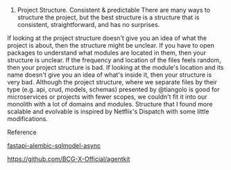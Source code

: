 1. Project Structure. Consistent & predictable
   There are many ways to structure the project, but the best structure is a structure that is consistent, straightforward, and has no surprises.

If looking at the project structure doesn't give you an idea of what the project is about, then the structure might be unclear.
If you have to open packages to understand what modules are located in them, then your structure is unclear.
If the frequency and location of the files feels random, then your project structure is bad.
If looking at the module's location and its name doesn't give you an idea of what's inside it, then your structure is very bad.
Although the project structure, where we separate files by their type (e.g. api, crud, models, schemas) presented by @tiangolo is good for microservices or projects with fewer scopes, we couldn't fit it into our monolith with a lot of domains and modules. Structure that I found more scalable and evolvable is inspired by Netflix's Dispatch with some little modifications.

Reference

[fastapi-alembic-sqlmodel-async](https://github.com/jonra1993/fastapi-alembic-sqlmodel-async)

https://github.com/BCG-X-Official/agentkit

